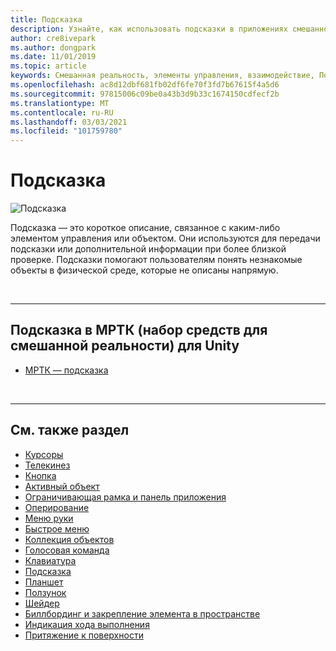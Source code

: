 ```yaml
---
title: Подсказка
description: Узнайте, как использовать подсказки в приложениях смешанной реальности, которые являются краткими описаниями, связанными с другим элементом управления или объектом.
author: cre8ivepark
ms.author: dongpark
ms.date: 11/01/2019
ms.topic: article
keywords: Смешанная реальность, элементы управления, взаимодействие, Пользовательский интерфейс, UX, гарнитура смешанной реальности, гарнитура Windows Mixed Reality, гарнитура виртуальной реальности, HoloLens, подсказка, МРТК, набор средств смешанной реальности
ms.openlocfilehash: ac8d12dbf681fb02df6fe70f3fd7b67615f4a5d6
ms.sourcegitcommit: 97815006c09be0a43b3d9b33c1674150cdfecf2b
ms.translationtype: MT
ms.contentlocale: ru-RU
ms.lasthandoff: 03/03/2021
ms.locfileid: "101759780"
---
```

# <a name="tooltip"></a>Подсказка

![Подсказка](images/UX_Hero_Tooltip.jpg)

Подсказка — это короткое описание, связанное с каким-либо элементом управления или объектом. Они используются для передачи подсказки или дополнительной информации при более близкой проверке. Подсказки помогают пользователям понять незнакомые объекты в физической среде, которые не описаны напрямую. 

<br>

---

## <a name="tooltip-in-mrtk-mixed-reality-toolkit-for-unity"></a>Подсказка в МРТК (набор средств для смешанной реальности) для Unity

* [МРТК — подсказка](https://docs.microsoft.com/windows/mixed-reality/mrtk-docs/features/ux-building-blocks/tooltip.md)

<br>

---

## <a name="see-also"></a>См. также раздел

* [Курсоры](cursors.md)
* [Телекинез](point-and-commit.md)
* [Кнопка](button.md)
* [Активный объект](interactable-object.md)
* [Ограничивающая рамка и панель приложения](app-bar-and-bounding-box.md)
* [Оперирование](direct-manipulation.md)
* [Меню руки](hand-menu.md)
* [Быстрое меню](near-menu.md)
* [Коллекция объектов](object-collection.md)
* [Голосовая команда](voice-input.md)
* [Клавиатура](keyboard.md)
* [Подсказка](tooltip.md)
* [Планшет](slate.md)
* [Ползунок](slider.md)
* [Шейдер](shader.md)
* [Биллбординг и закрепление элемента в пространстве](billboarding-and-tag-along.md)
* [Индикация хода выполнения](progress.md)
* [Притяжение к поверхности](surface-magnetism.md)
